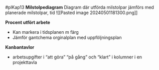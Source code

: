#plKap13
**Milstolpediagram**
Diagram där utförda milstolpar jämförs med planerade milstolpar, tid
![[Pasted image 20240501181300.png]]

 **Procent utfört arbete**
- Kan markera i tidsplanen m färg 
- Jämför gantchema orginalplan med uppföljningsplan

**Kanbantavlor**   
- arbetsupgifter i “att göra” “på gång” och “klart” i kolumner i en projekttavla
